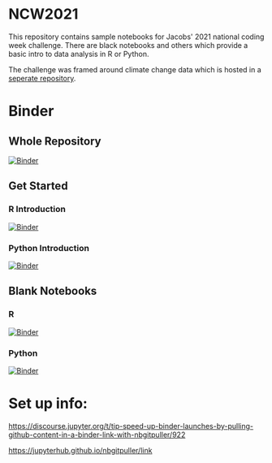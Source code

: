 # NCW2021

This repository contains sample notebooks for Jacobs' 2021 national coding week challenge. There are black notebooks and others which provide a basic intro to data analysis in R or Python. 

The challenge was framed around climate change data which is hosted in a [seperate repository](https://github.com/MatthewJWhittle/NCW2021-data).

# Binder

## Whole Repository

[![Binder](https://mybinder.org/badge_logo.svg)](https://mybinder.org/v2/gh/MatthewJWhittle/NCW2021-env/main?urlpath=git-pull?repo=https://github.com/MatthewJWhittle/NCW2021)

## Get Started

### R Introduction
[![Binder](https://mybinder.org/badge_logo.svg)](https://mybinder.org/v2/gh/MatthewJWhittle/NCW2021-env/main?urlpath=git-pull%3Frepo%3Dhttps%253A%252F%252Fgithub.com%252FMatthewJWhittle%252FNCW2021%26urlpath%3Dtree%252FNCW2021%252FIntroduction-R.ipynb%26branch%3Dmain)

### Python Introduction
[![Binder](https://mybinder.org/badge_logo.svg)](https://mybinder.org/v2/gh/MatthewJWhittle/NCW2021-env/main?urlpath=git-pull%3Frepo%3Dhttps%253A%252F%252Fgithub.com%252FMatthewJWhittle%252FNCW2021%26urlpath%3Dtree%252FNCW2021%252FIntroduction-Python.ipynb%26branch%3Dmain)

## Blank Notebooks

### R
[![Binder](https://mybinder.org/badge_logo.svg)](https://mybinder.org/v2/gh/MatthewJWhittle/NCW2021-env/main?urlpath=git-pull%3Frepo%3Dhttps%253A%252F%252Fgithub.com%252FMatthewJWhittle%252FNCW2021%26urlpath%3Dtree%252FNCW2021%252FR-Blank.ipynb%26branch%3Dmain)


### Python
[![Binder](https://mybinder.org/badge_logo.svg)](https://mybinder.org/v2/gh/MatthewJWhittle/NCW2021-env/main?urlpath=git-pull%3Frepo%3Dhttps%253A%252F%252Fgithub.com%252FMatthewJWhittle%252FNCW2021%26urlpath%3Dtree%252FNCW2021%252FPython-Blank.ipynb%26branch%3Dmain)



# Set up info:
https://discourse.jupyter.org/t/tip-speed-up-binder-launches-by-pulling-github-content-in-a-binder-link-with-nbgitpuller/922

https://jupyterhub.github.io/nbgitpuller/link
